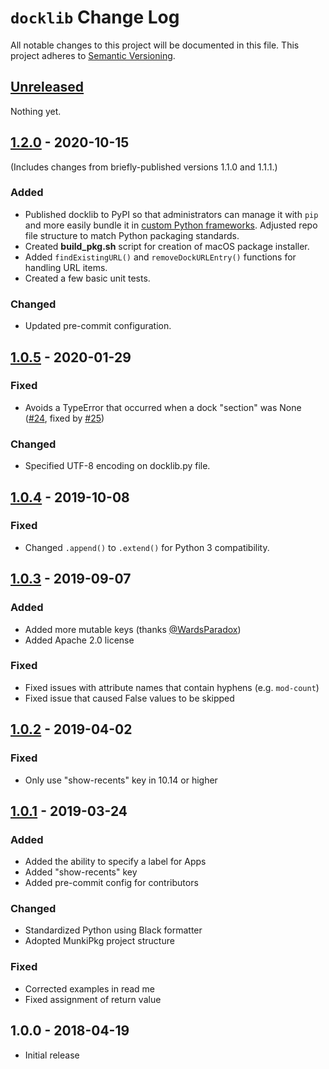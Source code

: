 # `docklib` Change Log

All notable changes to this project will be documented in this file. This project adheres to [Semantic Versioning](http://semver.org/).


## [Unreleased]

Nothing yet.


## [1.2.0] - 2020-10-15

(Includes changes from briefly-published versions 1.1.0 and 1.1.1.)

### Added

- Published docklib to PyPI so that administrators can manage it with `pip` and more easily bundle it in [custom Python frameworks](https://github.com/macadmins/python). Adjusted repo file structure to match Python packaging standards.
- Created __build_pkg.sh__ script for creation of macOS package installer.
- Added `findExistingURL()` and `removeDockURLEntry()` functions for handling URL items.
- Created a few basic unit tests.

### Changed

- Updated pre-commit configuration.


## [1.0.5] - 2020-01-29

### Fixed

- Avoids a TypeError that occurred when a dock "section" was None ([#24](https://github.com/homebysix/docklib/issues/24), fixed by [#25](https://github.com/homebysix/docklib/pull/25))

### Changed

- Specified UTF-8 encoding on docklib.py file.


## [1.0.4] - 2019-10-08

### Fixed

- Changed `.append()` to `.extend()` for Python 3 compatibility.


## [1.0.3] - 2019-09-07

### Added

- Added more mutable keys (thanks [@WardsParadox](https://github.com/WardsParadox))
- Added Apache 2.0 license

### Fixed

- Fixed issues with attribute names that contain hyphens (e.g. `mod-count`)
- Fixed issue that caused False values to be skipped


## [1.0.2] - 2019-04-02

### Fixed

- Only use "show-recents" key in 10.14 or higher


## [1.0.1] - 2019-03-24

### Added

- Added the ability to specify a label for Apps
- Added "show-recents" key
- Added pre-commit config for contributors

### Changed

- Standardized Python using Black formatter
- Adopted MunkiPkg project structure

### Fixed

- Corrected examples in read me
- Fixed assignment of return value


## 1.0.0 - 2018-04-19

- Initial release


[Unreleased]: https://github.com/homebysix/docklib/compare/v1.2.0...HEAD
[1.2.0]: https://github.com/homebysix/docklib/compare/v1.0.5...v1.2.0
[1.0.5]: https://github.com/homebysix/docklib/compare/v1.0.4...v1.0.5
[1.0.4]: https://github.com/homebysix/docklib/compare/v1.0.3...v1.0.4
[1.0.3]: https://github.com/homebysix/docklib/compare/v1.0.2...v1.0.3
[1.0.2]: https://github.com/homebysix/docklib/compare/v1.0.1...v1.0.2
[1.0.1]: https://github.com/homebysix/docklib/compare/v1.0.0...v1.0.1
